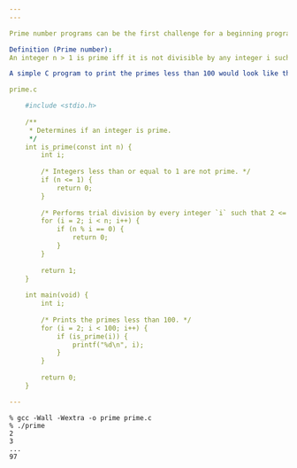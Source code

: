 ```yaml
---
---

Prime number programs can be the first challenge for a beginning programmer.

Definition (Prime number):
An integer n > 1 is prime iff it is not divisible by any integer i such that 2 <= i <= n - 1.

A simple C program to print the primes less than 100 would look like this:

prime.c

    #include <stdio.h>
    
    /**
     * Determines if an integer is prime.
     */
    int is_prime(const int n) {
        int i;
    
        /* Integers less than or equal to 1 are not prime. */
        if (n <= 1) {
            return 0;
        }
    
        /* Performs trial division by every integer `i` such that 2 <= `i` <= `n` - 1. */
        for (i = 2; i < n; i++) {
            if (n % i == 0) {
                return 0;
            }
        }
    
        return 1;
    }
    
    int main(void) {
        int i;
    
        /* Prints the primes less than 100. */
        for (i = 2; i < 100; i++) {
            if (is_prime(i)) {
                printf("%d\n", i);
            }
        }
    
        return 0;
    }

---
```


    % gcc -Wall -Wextra -o prime prime.c
    % ./prime
    2
    3
    ...
    97
